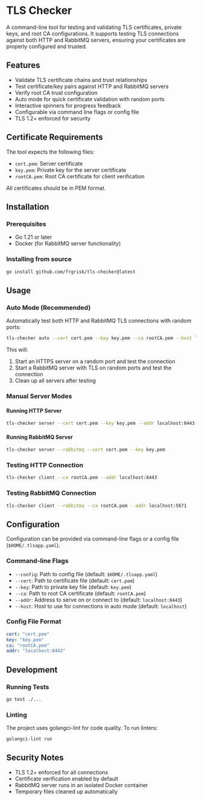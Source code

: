 # TLS Checker

A command-line tool for testing and validating TLS certificates, private keys, and root CA configurations. It supports testing TLS connections against both HTTP and RabbitMQ servers, ensuring your certificates are properly configured and trusted.

## Features

- Validate TLS certificate chains and trust relationships
- Test certificate/key pairs against HTTP and RabbitMQ servers
- Verify root CA trust configuration
- Auto mode for quick certificate validation with random ports
- Interactive spinners for progress feedback
- Configurable via command line flags or config file
- TLS 1.2+ enforced for security

## Certificate Requirements

The tool expects the following files:

- `cert.pem`: Server certificate
- `key.pem`: Private key for the server certificate
- `rootCA.pem`: Root CA certificate for client verification

All certificates should be in PEM format.

## Installation

### Prerequisites

- Go 1.21 or later
- Docker (for RabbitMQ server functionality)

### Installing from source

```bash
go install github.com/frgrisk/tls-checker@latest
```

## Usage

### Auto Mode (Recommended)

Automatically test both HTTP and RabbitMQ TLS connections with random ports:

```bash
tls-checker auto --cert cert.pem --key key.pem --ca rootCA.pem --host localhost
```

This will:

1. Start an HTTPS server on a random port and test the connection
2. Start a RabbitMQ server with TLS on random ports and test the connection
3. Clean up all servers after testing

### Manual Server Modes

#### Running HTTP Server

```bash
tls-checker server --cert cert.pem --key key.pem --addr localhost:8443
```

#### Running RabbitMQ Server

```bash
tls-checker server --rabbitmq --cert cert.pem --key key.pem
```

### Testing HTTP Connection

```bash
tls-checker client --ca rootCA.pem --addr localhost:8443
```

### Testing RabbitMQ Connection

```bash
tls-checker client --rabbitmq --ca rootCA.pem --addr localhost:5671
```

## Configuration

Configuration can be provided via command-line flags or a config file (`$HOME/.tlsapp.yaml`).

### Command-line Flags

- `--config`: Path to config file (default: `$HOME/.tlsapp.yaml`)
- `--cert`: Path to certificate file (default: `cert.pem`)
- `--key`: Path to private key file (default: `key.pem`)
- `--ca`: Path to root CA certificate (default: `rootCA.pem`)
- `--addr`: Address to serve on or connect to (default: `localhost:8443`)
- `--host`: Host to use for connections in auto mode (default: `localhost`)

### Config File Format

```yaml
cert: "cert.pem"
key: "key.pem"
ca: "rootCA.pem"
addr: "localhost:8443"
```

## Development

### Running Tests

```bash
go test ./...
```

### Linting

The project uses golangci-lint for code quality. To run linters:

```bash
golangci-lint run
```

## Security Notes

- TLS 1.2+ enforced for all connections
- Certificate verification enabled by default
- RabbitMQ server runs in an isolated Docker container
- Temporary files cleaned up automatically
